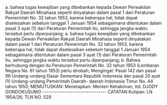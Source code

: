  a. bahwa tugas kewajiban yang dibebankan kepada Dewan Perwakilan Rakyat Daerah Minahasa seperti dinyatakan dalam pasal 1 dari Peraturan Pemerintah No. 32 tahun 1953, karena beberapa hal, tidak dapat diselesaikan sebelum tanggal 1 Januari 1954 sebagaimana ditentukan dalam pasal 3 ayat (1) dari Peraturan Pemerintah itu, sehingga jangka waktu tersebut perlu diperpanjang; a. bahwa tugas kewajiban yang dibebankan kepada Dewan Perwakilan Rakyat Daerah Minahasa seperti dinyatakan dalam pasal 1 dari Peraturan Pemerintah No. 32 tahun 1953, karena beberapa hal, tidak dapat diselesaikan sebelum tanggal 1 Januari 1954 sebagaimana ditentukan dalam pasal 3 ayat (1) dari Peraturan Pemerintah itu, sehingga jangka waktu tersebut perlu diperpanjang;
b. Bahwa berhubung dengan itu Peraturan Pemerintah No. 32 tahun 1953 (Lembaran Negara No. 61 tahun 1953) perlu dirobah;
Mengingat:
 Pasal 142 dan pasal 98 Undang-undang Dasar Sementara Republik Indonesia dan pasal 20 ayat (1) Undang-undang Pemerintah Daerah- daerah Indonesia Timur No. 44 tahun 1950;
MEMUTUSKAN:
 Menetapkan: Menteri Kehakiman, ttd. DJODY GONDOKUSUMO -------------------------------- CATATAN Kutipan: LN 1954/26; TLN NO. 529